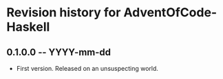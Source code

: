 # Revision history for AdventOfCode-Haskell

## 0.1.0.0 -- YYYY-mm-dd

* First version. Released on an unsuspecting world.
